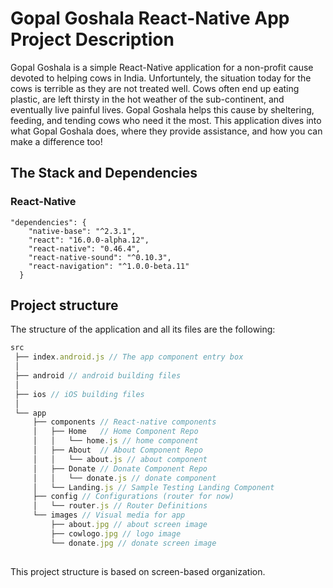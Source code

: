 # Gopal Goshala React-Native App Project Description
Gopal Goshala is a simple React-Native application for a non-profit cause devoted to helping cows in India. Unfortuntely, the situation today for the cows is terrible as they are not treated well. Cows often end up eating plastic, are left thirsty in the hot weather of the sub-continent, and eventually live painful lives. Gopal Goshala helps this cause by sheltering, feeding, and tending cows who need it the most. This application dives into what Gopal Goshala does, where they provide assistance, and how you can make a difference too! 

## The Stack and Dependencies
### React-Native
```
"dependencies": {
    "native-base": "^2.3.1",
    "react": "16.0.0-alpha.12",
    "react-native": "0.46.4",
    "react-native-sound": "^0.10.3",
    "react-navigation": "^1.0.0-beta.11"
  }

```

## Project structure 
The structure of the application and all its files are the following:
```javascript
src
 ├── index.android.js // The app component entry box
 │
 ├── android // android building files
 │
 ├── ios // iOS building files
 │
 └── app
     ├── components // React-native components
     │   ├── Home   // Home Component Repo
     │   │   └── home.js // home component
     │   ├── About  // About Component Repo
     │   │   └── about.js // about component
     │   ├── Donate // Donate Component Repo
     │   │   └── donate.js // donate component
     │   └── Landing.js // Sample Testing Landing Component
     ├── config // Configurations (router for now)
     │   └── router.js // Router Definitions
     └── images // Visual media for app
         ├── about.jpg // about screen image
         ├── cowlogo.jpg // logo image
         └── donate.jpg // donate screen image
 
```
This project structure is based on screen-based organization. 

